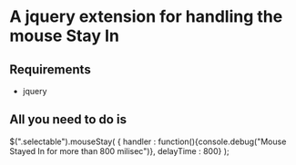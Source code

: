 A jquery extension for handling the mouse Stay In
=================================================

Requirements
------------
- jquery

All you need to do is
---------------------

  $(".selectable").mouseStay( { handler : function(){console.debug("Mouse Stayed In for more than 800 milisec")}, delayTime : 800} );